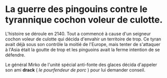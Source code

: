 # La guerre des pingouins contre le tyrannique cochon voleur de culotte.

L'histoire se déroule en 2140.
Tout a commencé à cause d'un seigneur cochon voleur de culotte qui décida d'envahir un territoire de trop.
Ce tyran avait déjà sous son contrôle la moitié de l'Europe, mais tenter de s'attaquer à l'Asia était la goutte de trop et les pinguoins avait la ferme intention de se défendre.

Le général Mirko de l'unité spécial anti-fonte des glaces décida d'appeler son ami **drack**
( _le pourfendeur de porc_ ) pour lui demander conseil.

